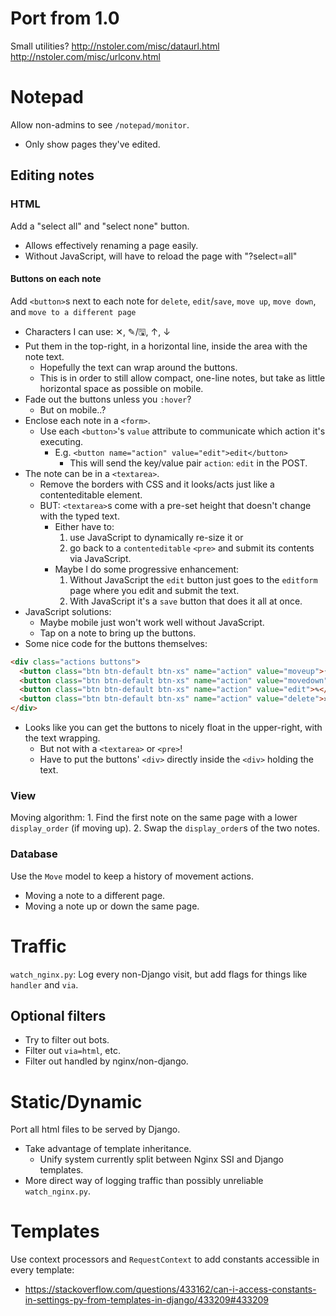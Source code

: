 # Port from 1.0

Small utilities?
http://nstoler.com/misc/dataurl.html
http://nstoler.com/misc/urlconv.html

# Notepad

Allow non-admins to see `/notepad/monitor`.
- Only show pages they've edited.


## Editing notes

### HTML

Add a "select all" and "select none" button.
- Allows effectively renaming a page easily.
- Without JavaScript, will have to reload the page with "?select=all"

#### Buttons on each note
Add `<button>`s next to each note for `delete`, `edit`/`save`, `move up`, `move down`, and `move to a different page`
- Characters I can use: ✕, ✎/🖫, ↑, ↓
- Put them in the top-right, in a horizontal line, inside the area with the note text.
    - Hopefully the text can wrap around the buttons.
    - This is in order to still allow compact, one-line notes, but take as little horizontal space as possible on mobile.
- Fade out the buttons unless you `:hover`?
  - But on mobile..?
- Enclose each note in a `<form>`.
    - Use each `<button>`'s `value` attribute to communicate which action it's executing.
        - E.g. `<button name="action" value="edit">edit</button>`
            - This will send the key/value pair `action`: `edit` in the POST.
- The note can be in a `<textarea>`.
    - Remove the borders with CSS and it looks/acts just like a contenteditable element.
    - BUT: `<textarea>`s come with a pre-set height that doesn't change with the typed text.
        - Either have to:
            1. use JavaScript to dynamically re-size it or
            2. go back to a `contenteditable` `<pre>` and submit its contents via JavaScript.
        - Maybe I do some progressive enhancement:
            1. Without JavaScript the `edit` button just goes to the `editform` page where you edit and submit the text.
            2. With JavaScript it's a `save` button that does it all at once.
- JavaScript solutions:
    - Maybe mobile just won't work well without JavaScript.
    - Tap on a note to bring up the buttons.
- Some nice code for the buttons themselves:
```html
<div class="actions buttons">
  <button class="btn btn-default btn-xs" name="action" value="moveup">↑</button>
  <button class="btn btn-default btn-xs" name="action" value="movedown">↓</button>
  <button class="btn btn-default btn-xs" name="action" value="edit">✎</button>
  <button class="btn btn-default btn-xs" name="action" value="delete">✕</button>
</div>
```
- Looks like you can get the buttons to nicely float in the upper-right, with the text wrapping.
    - But not with a `<textarea>` or `<pre>`!
    - Have to put the buttons' `<div>` directly inside the `<div>` holding the text.

### View
Moving algorithm:
    1. Find the first note on the same page with a lower `display_order` (if moving up).
    2. Swap the `display_order`s of the two notes.


### Database
Use the `Move` model to keep a history of movement actions.
- Moving a note to a different page.
- Moving a note up or down the same page.


# Traffic

`watch_nginx.py`: Log every non-Django visit, but add flags for things like `handler` and `via`.

## Optional filters
- Try to filter out bots.
- Filter out `via=html`, etc.
- Filter out handled by nginx/non-django.

# Static/Dynamic

Port all html files to be served by Django.
- Take advantage of template inheritance.
    - Unify system currently split between Nginx SSI and Django templates.
- More direct way of logging traffic than possibly unreliable `watch_nginx.py`.

# Templates

Use context processors and `RequestContext` to add constants accessible in every template:
- https://stackoverflow.com/questions/433162/can-i-access-constants-in-settings-py-from-templates-in-django/433209#433209
